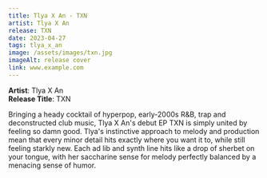 ```yaml
---
title: Tlya X An - TXN
artist: Tlya X An
release: TXN
date: 2023-04-27
tags: tlya_x_an
image: /assets/images/txn.jpg
imageAlt: release cover
link: www.example.com
---
```


**Artist**: Tlya X An  
**Release Title**: TXN

Bringing a heady cocktail of hyperpop, early-2000s R&B, trap and deconstructed club music, Tlya X An's debut EP TXN is simply united by feeling so damn good. Tlya's instinctive approach to melody and production mean that every minor detail hits exactly where you want it to, while still feeling starkly new. Each ad lib and synth line hits like a drop of sherbet on your tongue, with her saccharine sense for melody perfectly balanced by a menacing sense of humor.
